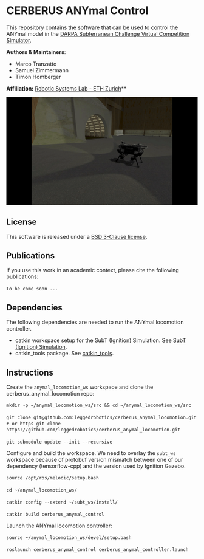 # CERBERUS ANYmal Control
This repository contains the software that can be used to control the ANYmal model in the  [DARPA Subterranean Challenge Virtual Competition Simulator](https://bitbucket.org/osrf/subt/wiki/Home).

**Authors & Maintainers**: 
  * Marco Tranzatto
  * Samuel Zimmermann
  * Timon Homberger
  
**Affiliation:** [Robotic Systems Lab - ETH Zurich](https://rsl.ethz.ch/the-lab.html)**

[![CERBERUS ANYmal](doc/cerberus_anymal.gif)](doc/cerberus_anymal.gif)

## License
This software is released under a [BSD 3-Clause license](LICENSE).

## Publications
If you use this work in an academic context, please cite the following publications:

`To be come soon ...`

## Dependencies
The following dependencies are needed to run the ANYmal locomotion controller.
* catkin workspace setup for the SubT (Ignition) Simulation. See [SubT (Ignition) Simulation](https://bitbucket.org/osrf/subt/wiki/tutorials/SystemSetupInstall).
* catkin_tools package. See [catkin_tools](https://catkin-tools.readthedocs.io/en/latest/installing.html).

## Instructions
Create the `anymal_locomotion_ws` workspace and clone the cerberus_anymal_locomotion repo:
```
mkdir -p ~/anymal_locomotion_ws/src && cd ~/anymal_locomotion_ws/src

git clone git@github.com:leggedrobotics/cerberus_anymal_locomotion.git # or https git clone https://github.com/leggedrobotics/cerberus_anymal_locomotion.git

git submodule update --init --recursive
```

Configure and build the workspace. We need to overlay the `subt_ws` workspace because of protobuf version mismatch between one of our dependency (tensorflow-cpp) and the version used by Ignition Gazebo.
```
source /opt/ros/melodic/setup.bash

cd ~/anymal_locomotion_ws/

catkin config --extend ~/subt_ws/install/

catkin build cerberus_anymal_control
```

Launch the ANYmal locomotion controller:
```
source ~/anymal_locomotion_ws/devel/setup.bash

roslaunch cerberus_anymal_control cerberus_anymal_controller.launch
```
